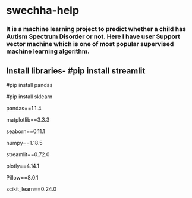 # swechha-help

### It is a machine learning project to predict whether a child has Autism Spectrum Disorder or not. Here I have user Support vector machine which is one of most popular supervised machine learning algorithm.
## Install libraries- #pip install streamlit

#pip install pandas

#pip install sklearn

pandas==1.1.4

matplotlib==3.3.3

seaborn==0.11.1

numpy==1.18.5

streamlit==0.72.0

plotly==4.14.1

Pillow==8.0.1

scikit_learn==0.24.0
